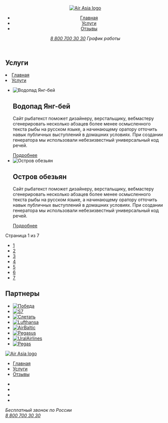<!DOCTYPE html>
<html lang="en,ru">
<head>
    <meta charset="UTF-8">
    <meta http-equiv="X-UA-Compatible" content="IE=edge">
    <meta name="viewport" content="width=device-width, initial-scale=1.0">
    <link rel="stylesheet" href="./main.css">
    <title>Услуги Air Asia</title>
</head>
<body>
    <div class="wrapper">
        <section class="top-line">
            <div class="container top-line__container">
             <header class="header">
                <a href="/" class="logo">
                    <img src="http://rudanastasia.github.io/air/img/logo.png" alt="Air Asia logo" class="logo__img">
                </a>
                <nav class="menu">
                    <ul class="menu__list">
                        <li class="menu__item">
                            <a href="/" class="menu__link">Главная</a>
                        </li>
                        <li class="menu__item">
                            <a href="https://rudanastasia.github.io/air/services.html" class="menu__link">Услуги</a>
                        </li>
                        <li class="menu__item">
                            <a href="#" class="menu__link">Отзывы</a>
                        </li>
                    </ul>
                </nav>                    
                    <address class="contacts">
                        <a href="tel:+78007003030" class="contacts__phone">8 800 700 30 30</a>
                        <contacts class="dropdown__title">График работы</contacts>
                    </address>
             </header>
             <h1 class="page__title">Услуги</h1>
             <nav class="breadcrumbs__list">
                <li class="breadcrumbs__item">
                    <a href="#" class="breadcrumbs__link">Главная</a>
                </li>
                <li class="breadcrumbs__item breadcrumbs__item--active">
                    <a href="#" class="breadcrumbs__link">Услуги</a>
                </li>
             </nav>
            </div>   
        </section>
        <main class="page-content">
            <div class="container">
                <ul class="services">
                    <li class="services__item service">
                        <div class="servisec__img">
                            <img src="http://rudanastasia.github.io/air/img/waterfall.png" alt="Водопад Янг-бей" class="servise__img-elem">
                        </div>
                        <div class="service__content">
                            <h2 class="service__title">Водопад Янг-бей</h2>
                            <div class="service__description">
                                <p>Сайт рыбатекст поможет дизайнеру, верстальщику, вебмастеру сгенерировать несколько абзацев более менее осмысленного текста рыбы на русском языке, а начинающему оратору отточить навык публичных выступлений в домашних условиях. При создании генератора мы использовали небезизвестный универсальный код речей.</p>
                            </div>
                            <a href="#" class="btn__service btn__service--active">Подробнее</a>
                        </div>
                    </li>
                    <li class="services__item service services__item service--act">
                        <div class="servisec__img">
                            <img src="http://rudanastasia.github.io/air/img/monkeys.png" alt="Остров обезьян" class="servise__img-elem">
                        </div>
                        <div class="service__content">
                            <h2 class="service__title">Остров обезьян</h2>
                            <div class="service__description">
                                <p>Сайт рыбатекст поможет дизайнеру, верстальщику, вебмастеру сгенерировать несколько абзацев более менее осмысленного текста рыбы на русском языке, а начинающему оратору отточить навык публичных выступлений в домашних условиях. При создании генератора мы использовали небезизвестный универсальный код речей.</p>
                            </div>
                            <a href="#" class="btn__service btn__service--active">Подробнее</a>
                        </div>
                    </li>
                </ul>
                <div class="pager pager--service">
                    <div class="pager__display pager__display--service">Страница 1 из 7</div>
                    <ul class="pager__list">
                        <li class="pager__item pager__item--active"><a href="#" class="pager__link">1</a></li>
                        <li class="pager__item"><a href="#" class="pager__link">2</a></li>
                        <li class="pager__item"><a href="#" class="pager__link">3</a></li>
                        <li class="pager__item"><a href="#" class="pager__link">4</a></li>
                        <li class="pager__item"><a href="#" class="pager__link">5</a></li>
                        <li class="pager__item"><a href="#" class="pager__link">6</a></li>
                        <li class="pager__item"><a href="#" class="pager__link">7</a></li>
                    </ul>
                </div>
            </div>
        </main>
        <section class="partners">
            <div class="container">
                <h2 class="partners__title">Партнеры</h2>
                <ul class="partners__list">
                    <li class="partners__item">
                        <a href="#" class="partners__link">
                            <img src="http://rudanastasia.github.io/air/img/pobeda.png" alt="Победа">
                        </a>
                    </li>
                    <li class="partners__item">
                        <a href="#" class="partners__link">
                            <img src="http://rudanastasia.github.io/air/img/s7.png" alt="S7" class="partners__seven">
                        </a>
                    </li>
                    <li class="partners__item">
                        <a href="#" class="partners__link">
                            <img src="http://rudanastasia.github.io/air/img/lets-fly.png" alt="Слетать" class="partners__lets">
                        </a>
                    </li>
                    <li class="partners__item">
                        <a href="#" class="partners__link">
                            <img src="http://rudanastasia.github.io/air/img/lufthansa.png" alt="Lufthansa" class="partners__lufthansa">
                        </a>
                    </li>
                    <li class="partners__item">
                        <a href="#" class="partners__link">
                            <img src="http://rudanastasia.github.io/air/img/airbaltic.png" alt="AirBaltic" class="partners__airbaltic">
                        </a>
                    </li>
                    <li class="partners__item">
                        <a href="#" class="partners__link">
                            <img src="http://rudanastasia.github.io/air/img/pegasus.png" alt="Pegasus" class="partners__pegasus">
                        </a>
                    </li>
                    <li class="partners__item">
                        <a href="#" class="partners__link">
                            <img src="http://rudanastasia.github.io/air/img/ural.png" alt="UralAirlines" class="partners__ural">
                        </a>
                    </li>
                    <li class="partners__item">
                        <a href="#" class="partners__link">
                            <img src="http://rudanastasia.github.io/air/img/pegas.png" alt="Pegas" class="partners__pegas">
                        </a>
                    </li>
                </ul>
            </div>
        </section>
        <footer class="inner-footer">
            <div class="container inner-footer__container">
                <div class="footer footer-container__section">
                    <a href="/" class="logo">
                        <img src="http://rudanastasia.github.io/air/img/logo.png" alt="Air Asia logo" class="logo__img">
                    </a>
                    <nav class="menu">
                        <ul class="menu__list">
                            <li class="menu__item">
                                <a href="#" class="menu__link">Главная</a>
                            </li>
                            <li class="menu__item">
                                <a href="#" class="menu__link">Услуги</a>
                            </li>
                            <li class="menu__item">
                                <a href="#" class="menu__link">Отзывы</a>
                            </li>
                        </ul>
                    </nav>
                    <ul class="socials">
                        <li class="socials__item socials__item--icon--telegram">
                            <a href="#" class="socials__link"></a>
                        </li>
                        <li class="socials__item socials__item--icon--vk">
                            <a href="#" class="socials__link"></a>
                        </li>
                        <li class="socials__item socials__item--icon--facebook">
                            <a href="#" class="socials__link"></a>
                        </li>
                        <li class="socials__item socials__item--icon--instagram">
                            <a href="#" class="socials__link"></a>
                        </li>
                    </ul>                    
                        <address class="contacts">
                            <div class="dropdown__footer">Бесплатный звонок по России</div>
                            <a href="tel:+78007003030" class="contacts__footer">8 800 700 30 30</a>
                        </address>
                </div>
            </div>
        </footer>
    </div>
</body>
</html>

